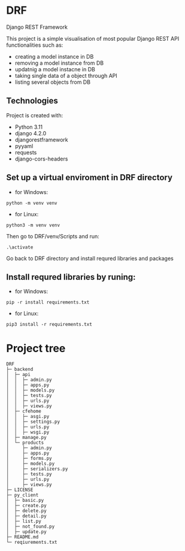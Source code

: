 # DRF
Django REST Framework

This project is a simple visualisation of most popular Django REST API functionalities such as:
* creating a model instance in DB
* removing a model instance from DB
* updatnig a model instacne in DB
* taking single data of a object through API
* listing several objects from DB

## Technologies
Project is created with:
* Python 3.11
* django 4.2.0
* djangorestframework
* pyyaml
* requests
* django-cors-headers


## Set up a virtual enviroment in DRF directory

* for Windows:
```
python -m venv venv
```

* for Linux:
```
python3 -m venv venv
```

Then go to DRF/venv/Scripts and run:

```
.\activate
```
Go back to DRF directory and install requred libraries and packages

## Install requred libraries by runing:

* for Windows:
```
pip -r install requirements.txt
```

* for Linux:
```
pip3 install -r requirements.txt
```

# Project tree 

```
DRF 
├─ backend
│  ├─ api
│  │  ├─ admin.py
│  │  ├─ apps.py
│  │  ├─ models.py
│  │  ├─ tests.py
│  │  ├─ urls.py
│  │  ├─ views.py
│  ├─ cfehome
│  │  ├─ asgi.py
│  │  ├─ settings.py
│  │  ├─ urls.py
│  │  ├─ wsgi.py
│  ├─ manage.py
│  └─ products
│     ├─ admin.py
│     ├─ apps.py
│     ├─ forms.py
│     ├─ models.py
│     ├─ serializers.py
│     ├─ tests.py
│     ├─ urls.py
│     ├─ views.py
├─ LICENSE
├─ py_client
│  ├─ basic.py
│  ├─ create.py
│  ├─ delete.py
│  ├─ detail.py
│  ├─ list.py
│  ├─ not_found.py
│  ├─ update.py
├─ README.md
└─ reqiurements.txt

```
